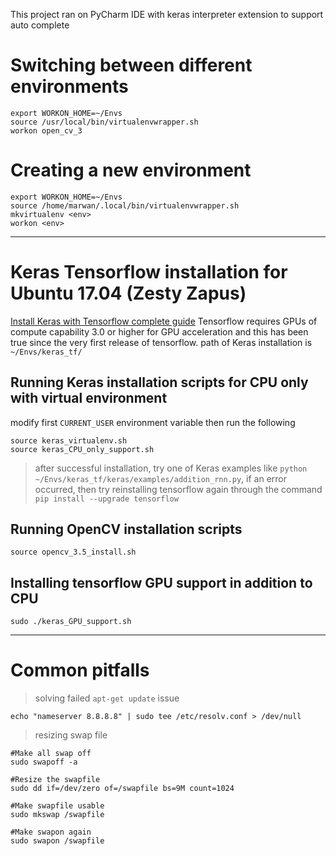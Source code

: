 This project ran on PyCharm IDE with keras interpreter extension to support auto complete

# Switching between different environments
```
export WORKON_HOME=~/Envs
source /usr/local/bin/virtualenvwrapper.sh
workon open_cv_3
```
# Creating a new environment
```
export WORKON_HOME=~/Envs
source /home/marwan/.local/bin/virtualenvwrapper.sh 
mkvirtualenv <env>
workon <env>
```
- - -

# Keras Tensorflow installation for Ubuntu 17.04 (Zesty Zapus)

[Install Keras with Tensorflow complete guide](http://www.pyimagesearch.com/2016/11/14/installing-keras-with-tensorflow-backend/)
Tensorflow requires GPUs of compute capability 3.0 or higher for GPU acceleration and this has been true since the very first release of tensorflow.
path of Keras installation is `~/Envs/keras_tf/`

## Running Keras installation scripts for CPU only with virtual environment
modify first `CURRENT_USER` environment variable then run the following
```
source keras_virtualenv.sh
source keras_CPU_only_support.sh
```

>after successful installation, try one of Keras examples like `python ~/Envs/keras_tf/keras/examples/addition_rnn.py`, if an error occurred, then try reinstalling tensorflow again through the command `pip install --upgrade tensorflow`

## Running OpenCV installation scripts
```
source opencv_3.5_install.sh
```

## Installing tensorflow GPU support in addition to CPU
```
sudo ./keras_GPU_support.sh
```

- - - -

# Common pitfalls
>solving failed `apt-get update` issue
```
echo "nameserver 8.8.8.8" | sudo tee /etc/resolv.conf > /dev/null
```
>resizing swap file
```
#Make all swap off
sudo swapoff -a

#Resize the swapfile
sudo dd if=/dev/zero of=/swapfile bs=9M count=1024

#Make swapfile usable
sudo mkswap /swapfile

#Make swapon again
sudo swapon /swapfile
```
